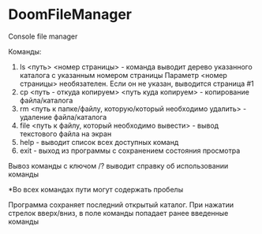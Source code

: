 # DoomFileManager
Console file manager

Команды:
1. ls <путь> <номер страницы> - команда выводит дерево указанного каталога с указанным номером страницы
  Параметр <номер страницы> необязателен. Если он не указан, выводится страница #1  
2. cp <путь - откуда копируем> <путь куда копируем> - копирование файла/каталога   
3. rm <путь к папке/файлу, которую/который необходимо удалить> - удаление файла/каталога  
4. file <путь к файлу, который необходимо вывести> - вывод текстового файла на экран
5. help - выводит список всех доступных команд
6. exit - выход из программы с сохранением состояния просмотра

Вывоз команды с ключом /? выводит справку об использовании команды
  
*Во всех командах пути могут содержать пробелы

Программа сохраняет последний открытый каталог. При нажатии стрелок вверх/вниз, в поле команды попадает ранее введенные команды
